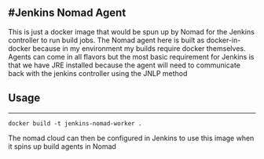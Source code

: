 #Jenkins Nomad Agent
--------------------

This is just a docker image that would be spun up by Nomad for the Jenkins controller to run build jobs. The Nomad agent here is built as docker-in-docker because in my environment my builds require docker themselves. Agents can come in all flavors but the most basic requirement for Jenkins is that we have JRE installed because the agent will need to communicate back with the jenkins controller using the JNLP method

## Usage
--------

```
docker build -t jenkins-nomad-worker .
```
The nomad cloud can then be configured in Jenkins to use this image when it spins up build agents in Nomad
